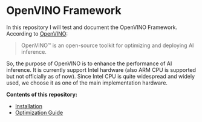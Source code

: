 # OpenVINO Framework
In this repository I will test and document the OpenVINO Framework. According to [OpenVINO](https://docs.openvino.ai/latest/index.html):
> OpenVINO™ is an open-source toolkit for optimizing and deploying AI inference.

So, the purpose of OpenVINO is to enhance the performance of AI inference. It is currently support Intel hardware (also ARM CPU is supported but not officially as of now). Since Intel CPU is quite widespread and widely used, we choose it as one of the main implementation hardware. 

**Contents of this repository:**
+ [Installation](docs/installation.md)
+ [Optimization Guide](docs/optimization-guide.md)
